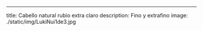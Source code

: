 ---
title: Cabello natural rubio extra claro
description: Fino y extrafino
image: ./static/img/LukiNui1de3.jpg